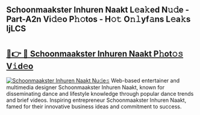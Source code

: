## Schoonmaakster Inhuren Naakt L𝚎a𝚔ed N𝚞𝚍e - Part-A2n Vi𝚍𝚎o P𝚑𝚘tos - H𝚘𝚝 O𝚗𝚕yf𝚊ns L𝚎a𝚔s ljLCS

# <h2><a href="http://kfca5i.oniu.top/?m=Schoonmaakster+Inhuren+Naakt">🔗👉 🔴 Schoonmaakster Inhuren Naakt P𝚑ot𝚘𝚜 V𝚒d𝚎o</a></h2>

[![Schoonmaakster Inhuren Naakt Nu𝚍e𝚜](https://i.imgur.com/0qMVB7G.gif)](http://kfca5i.oniu.top/?m=Schoonmaakster+Inhuren+Naakt)
Web-based entertainer and multimedia designer Schoonmaakster Inhuren Naakt, known for disseminating dance and lifestyle knowledge through popular dance trends and brief videos. Inspiring entrepreneur Schoonmaakster Inhuren Naakt, famed for their innovative business ideas and commitment to success.  
